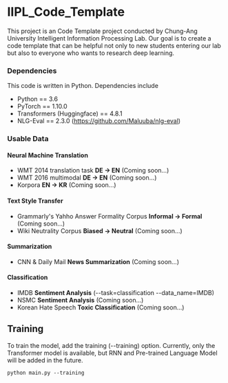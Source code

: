 # IIPL_Code_Template
This project is an Code Template project conducted by Chung-Ang University Intelligent Information Processing Lab. Our goal is to create a code template that can be helpful not only to new students entering our lab but also to everyone who wants to research deep learning.

### Dependencies

This code is written in Python. Dependencies include

* Python == 3.6
* PyTorch == 1.10.0
* Transformers (Huggingface) == 4.8.1
* NLG-Eval == 2.3.0 (https://github.com/Maluuba/nlg-eval)

### Usable Data
#### Neural Machine Translation
* WMT 2014 translation task **DE -> EN** (Coming soon...)
* WMT 2016 multimodal **DE -> EN** (Coming soon...)
* Korpora **EN -> KR** (Coming soon...)
#### Text Style Transfer
* Grammarly's Yahho Answer Formality Corpus **Informal -> Formal** (Coming soon...)
* Wiki Neutrality Corpus **Biased -> Neutral** (Coming soon...)
#### Summarization
* CNN & Daily Mail **News Summarization** (Coming soon...)
#### Classification
* IMDB **Sentiment Analysis** (--task=classification --data_name=IMDB)
* NSMC **Sentiment Analysis** (Coming soon...)
* Korean Hate Speech **Toxic Classification** (Coming soon...)

## Training

To train the model, add the training (--training) option. Currently, only the Transformer model is available, but RNN and Pre-trained Language Model will be added in the future.

```
python main.py --training
```